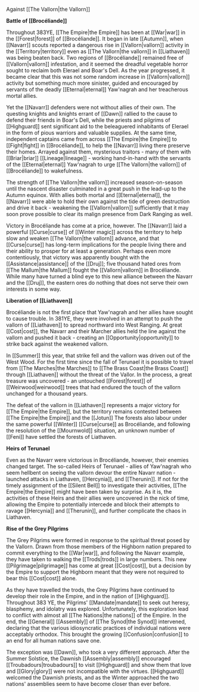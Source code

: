 Against [[The Vallorn|the Vallorn]]

**Battle of [[Brocéliande]]**

Throughout 383YE, [[The Empire|the Empire]] has been at [[War|war]] in the [[Forest|forest]] of [[Brocéliande]]. It began in late [[Autumn]], when [[Navarr]] scouts reported a dangerous rise in [[Vallorn|vallorn]] activity in the [[Territory|territory]] even as [[The Vallorn|the vallorn]] in [[Liathaven]] was being beaten back. Two regions of [[Brocéliande]] remained free of [[Vallorn|vallorn]] infestation, and it seemed the dreadful vegetable horror sought to reclaim both Elerael and Boar's Dell. As the year progressed, it became clear that this was not some random increase in [[Vallorn|vallorn]] activity but something much more sinister, guided and encouraged by servants of the deadly [[Eternal|eternal]] Yaw'nagrah and her treacherous mortal allies.

Yet the [[Navarr]] defenders were not without allies of their own. The questing knights and knights errant of [[Dawn]] rallied to the cause to defend their friends in Boar's Dell, while the priests and pilgrims of [[Highguard]] sent significant aid to the beleaguered inhabitants of Elerael in the form of pious warriors and valuable supplies. At the same time, independent captains came from across [[The Empire|the Empire]] to [[Fight|fight]] in [[Brocéliande]], to help the [[Navarr]] living there preserve their homes. Arrayed against them, mysterious traitors - many of them with [[Briar|briar]] [[Lineage|lineage]] - working hand-in-hand with the servants of the [[Eternal|eternal]] Yaw'nagrah to urge [[The Vallorn|the vallorn]] of [[Brocéliande]] to wakefulness.

The strength of [[The Vallorn|the vallorn]] increased season-on-season until the nascent disaster culminated in a great push in the lead-up to the Autumn equinox. With allies both mortal and [[Eternal|eternal]], the [[Navarr]] were able to hold their own against the tide of green destruction and drive it back - weakening the [[Vallorn|vallorn]] sufficiently that it may soon prove possible to clear its malign presence from Dark Ranging as well.

Victory in Brocéliande has come at a price, however. The [[Navarr]] laid a powerful [[Curse|curse]] of [[Winter magic]] across the territory to help slow and weaken [[The Vallorn|the vallorn]] advance, and that [[Curse|curse]] has long-term implications for the people living there and their ability to prosper for at least a generation. Perhaps even more contentiously, that victory was apparently bought with the [[Assistance|assistance]] of the [[Druj]]; five thousand hated ores from [[The Mallum|the Mallum]] fought the [[Vallorn|vallorn]] in Brocéliande. While many have turned a blind eye to this new alliance between the Navarr and the [[Druj]], the eastern ores do nothing that does not serve their own interests in some way.

**Liberation of [[Liathaven]]**

Brocéliande is not the first place that Yaw'nagrah and her allies have sought to cause trouble. In 381YE, they were involved in an attempt to push the vallorn of [[Liathaven]] to spread northward into West Ranging. At great [[Cost|cost]], the Navarr and their Marcher allies held the line against the vallorn and pushed it back - creating an [[Opportunity|opportunity]] to strike back against the weakened vallorn.

In [[Summer]] this year, that strike fell and the vallorn was driven out of the West Wood. For the first time since the fall of Terunael it is possible to travel from [[The Marches|the Marches]] to [[The Brass Coast|the Brass Coast]] through [[Liathaven]] without the threat of the Vallor. In the process, a great treasure was uncovered - an untouched [[Forest|forest]] of [[Weirwood|weirwood]] trees that had endured the touch of the vallorn unchanged for a thousand years.

The defeat of the vallorn in [[Liathaven]] represents a major victory for [[The Empire|the Empire]], but the territory remains contested between [[The Empire|the Empire]] and the [[Jotun]] The forests also labour under the same powerful [[Winter]] [[Curse|curse]] as Brocéliande, and following the resolution of the [[Mournwold]] situation, an unknown number of [[Feni]] have settled the forests of Liathaven.

**Heirs of Terunael**

Even as the Navarr were victorious in Brocéliande, however, their enemies changed target. The so-called Heirs of Terunael - allies of Yaw'nagrah who seem hellbent on seeing the vallorn devour the entire Navarr nation - launched attacks in Liathaven, [[Hercynia]], and [[Therunin]]. If not for the timely assignment of the [[Silent Bell]] to investigate their activities, [[The Empire|the Empire]] might have been taken by surprise. As it is, the activities of these Heirs and their allies were uncovered in the nick of time, allowing the Empire to potentially intercede and block their attempts to ravage [[Hercynia]] and [[Therunin]], and further complicate the chaos in Liathaven.

**Rise of the Grey Pilgrims**

The Grey Pilgrims were formed in response to the spiritual threat posed by the Vallorn. Drawn from those members of the Highborn nation prepared to commit everything to the [[War|war]], and following the Navarr example, they have taken to walking the [[Trods|trods]] in large numbers. This new [[Pilgrimage|pilgrimage]] has come at great [[Cost|cost]], but a decision by the Empire to support the Highborn meant that they were not required to bear this [[Cost|cost]] alone.

As they have travelled the trods, the Grey Pilgrims have continued to develop their role in the Empire, and in the nation of [[Highguard]]. Throughout 383 YE, the Pilgrims' [[Mandate|mandate]] to seek out heresy, blasphemy, and idolatry was explored. Unfortunately, this exploration lead to conflict with almost all [[The Nations|the nations]] of the Empire. In the end, the [[General]] [[Assembly]] of [[The Synod|the Synod]] intervened, declaring that the various idiosyncratic practices of individual nations were acceptably orthodox. This brought the growing [[Confusion|confusion]] to an end for all human nations save one.

The exception was [[Dawn]], who took a very different approach. After the Summer Solstice, the Dawnish [[Assembly|assembly]] encouraged [[Troubadours|troubadours]] to visit [[Highguard]] and show them that love and [[Glory|glory]] were not incompatible with the virtues. [[Highguard]] welcomed the Dawnish priests, and as the Winter approached the two nations' assemblies seem to have become closer than ever before.
